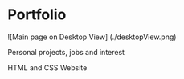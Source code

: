 # Portfolio

![Main page on Desktop View]
(./desktopView.png)

Personal projects, jobs and interest

HTML and CSS Website
